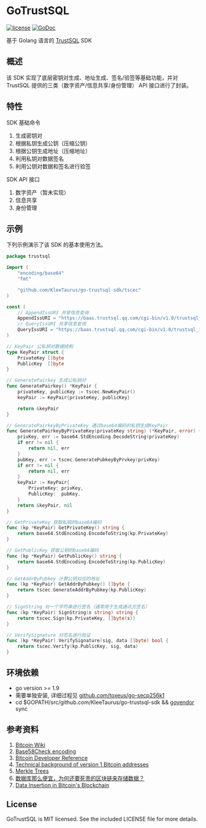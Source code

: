 GoTrustSQL
=======

[![license](https://img.shields.io/github/license/mashape/apistatus.svg)](https://github.com/KleeTaurus/go-trustsql-sdk/blob/master/LICENSE)
[![GoDoc](https://img.shields.io/badge/godoc-reference-blue.svg)](https://godoc.org/github.com/KleeTaurus/go-trustsql-sdk)

基于 Golang 语言的 [TrustSQL](https://trustsql.qq.com/) SDK

## 概述

该 SDK 实现了底层密钥对生成、地址生成、签名/验签等基础功能，并对 TrustSQL 提供的三类（数字资产/信息共享/身份管理） API 接口进行了封装。

## 特性

SDK 基础命令
1. 生成密钥对
2. 根据私钥生成公钥（压缩公钥）
3. 根据公钥生成地址（压缩地址）
4. 利用私钥对数据签名
5. 利用公钥对数据和签名进行验签

SDK API 接口
1. 数字资产（暂未实现）
2. 信息共享
3. 身份管理

## 示例

下列示例演示了该 SDK 的基本使用方法。

```go
package trustsql

import (
	"encoding/base64"
	"fmt"

	"github.com/KleeTaurus/go-trustsql-sdk/tscec"
)

const (
	// AppendIssURI 共享信息查询
	AppendIssURI = "https://baas.trustsql.qq.com/cgi-bin/v1.0/trustsql_iss_append_v1.cgi"
	// QueryIssURI 共享信息查询
	QueryIssURI = "https://baas.trustsql.qq.com/cgi-bin/v1.0/trustsql_iss_query_v1.cgi"
)

// KeyPair 公私钥对数据结构
type KeyPair struct {
	PrivateKey []byte
	PublicKey  []byte
}

// GeneratePairkey 生成公私钥对
func GeneratePairkey() *KeyPair {
	privateKey, publicKey := tscec.NewKeyPair()
	keyPair := KeyPair{privateKey, publicKey}

	return &keyPair
}

// GeneratePairkeyByPrivateKey 通过base64编码的私钥生成KeyPair
func GeneratePairkeyByPrivateKey(privateKey string) (*KeyPair, error) {
	privKey, err := base64.StdEncoding.DecodeString(privateKey)
	if err != nil {
		return nil, err
	}
	pubKey, err := tscec.GeneratePubkeyByPrvkey(privKey)
	if err != nil {
		return nil, err
	}
	keyPair := KeyPair{
		PrivateKey: privKey,
		PublicKey:  pubKey,
	}
	return &keyPair, nil
}

// GetPrivateKey 获取私钥的base64编码
func (kp *KeyPair) GetPrivateKey() string {
	return base64.StdEncoding.EncodeToString(kp.PrivateKey)
}

// GetPublicKey 获取公钥的base64编码
func (kp *KeyPair) GetPublicKey() string {
	return base64.StdEncoding.EncodeToString(kp.PublicKey)
}

// GetAddrByPubkey 计算公钥对应的地址
func (kp *KeyPair) GetAddrByPubkey() []byte {
	return tscec.GenerateAddrByPubkey(kp.PublicKey)
}

// SignString 对一个字符串进行签名（通常用于生成通讯方签名）
func (kp *KeyPair) SignString(s string) string {
	return tscec.Sign(kp.PrivateKey, []byte(s))
}

// VerifySignature 对签名进行验证
func (kp *KeyPair) VerifySignature(sig, data []byte) bool {
	return tscec.Verify(kp.PublicKey, sig, data)
}

```

## 环境依赖

* go version >= 1.9
* 需要单独安装, 详细过程见 [github.com/toxeus/go-secp256k1](https://github.com/toxeus/go-secp256k1)
* cd $GOPATH/src/github.com/KleeTaurus/go-trustsql-sdk && [govendor](https://github.com/kardianos/govendor) sync

## 参考资料

1. [Bitcoin Wiki](https://en.bitcoin.it/wiki/Main_Page)
2. [Base58Check encoding](https://en.bitcoin.it/wiki/Base58Check_encoding)
3. [Bitcoin Developer Reference](https://bitcoin.org/en/developer-reference#block-chain)
4. [Technical background of version 1 Bitcoin addresses](https://en.bitcoin.it/wiki/Technical_background_of_version_1_Bitcoin_addresses)
5. [Merkle Trees](https://hackernoon.com/merkle-trees-181cb4bc30b4)
6. [数据库那么便宜，为何还要死贵的区块链来存储数据？](https://mp.weixin.qq.com/s/ME_E1EA95XILD_yaFg1d8Q)
7. [Data Insertion in Bitcoin's Blockchain](https://digitalcommons.augustana.edu/cgi/viewcontent.cgi?article=1000&context=cscfaculty)

## License

GoTrustSQL is MIT licensed. See the included LICENSE file for more details.
